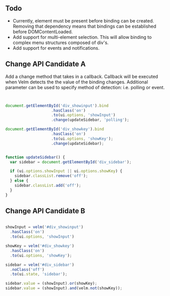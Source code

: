 ## Todo

* Currently, element must be present before binding can be created. Removing that dependency means that bindings can be established before DOMContentLoaded.
* Add support for multi-element selection. This will allow binding to complex
menu structures composed of div's.
* Add support for events and notifications.


## Change API Candidate A

Add a change method that takes in a callback. Callback will be executed when Velm detects the the value of the binding changes. Additional parameter can be used to specify method of detection: i.e. polling or event.

```javascript


document.getElementById('div_showinput').bind
                    .hasClass('on')
                    .to(ui.options, 'showInput')
                    .change(updateSidebar, 'polling');

document.getElementById('div_showkey').bind
                    .hasClass('on')
                    .to(ui.options, 'showKey');
                    .change(updateSidebar);


function updateSidebar() {
  var sidebar = document.getElementById('div_sidebar');

  if (ui.options.showInput || ui.options.showKey) {
    sidebar.classList.remove('off');
  } else {
    sidebar.classList.add('off');
  }
}

```


## Change API Candidate B

```javascript

showInput = velm('#div_showinput')
  .hasClass('on')
  .to(ui.options, 'showInput')

showKey = velm('#div_showkey')
  .hasClass('on')
  .to(ui.options, 'showKey');

sidebar = velm('#div_sidebar')
  .noClass('off')
  .to(ui.state, 'sidebar');

sidebar.value = (showInput).or(showKey);
sidebar.value = (showInput).and(velm.not(showKey));

```
